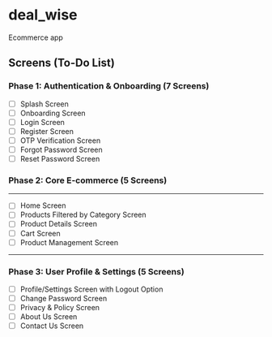 # deal_wise

Ecommerce app

## Screens (To-Do List)

### Phase 1: Authentication & Onboarding (7 Screens)

-   [ ] Splash Screen
-   [ ] Onboarding Screen
-   [ ] Login Screen
-   [ ] Register Screen
-   [ ] OTP Verification Screen
-   [ ] Forgot Password Screen
-   [ ] Reset Password Screen

### Phase 2: Core E-commerce (5 Screens)

---

-   [ ] Home Screen
-   [ ] Products Filtered by Category Screen
-   [ ] Product Details Screen
-   [ ] Cart Screen
-   [ ] Product Management Screen

---

### Phase 3: User Profile & Settings (5 Screens)

-   [ ] Profile/Settings Screen with Logout Option
-   [ ] Change Password Screen
-   [ ] Privacy & Policy Screen
-   [ ] About Us Screen
-   [ ] Contact Us Screen
